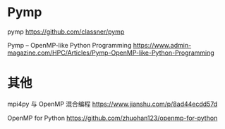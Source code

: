 
# Pymp

pymp https://github.com/classner/pymp

Pymp – OpenMP-like Python Programming https://www.admin-magazine.com/HPC/Articles/Pymp-OpenMP-like-Python-Programming

# 其他

mpi4py 与 OpenMP 混合编程 https://www.jianshu.com/p/8ad44ecdd57d

OpenMP for Python https://github.com/zhuohan123/openmp-for-python
